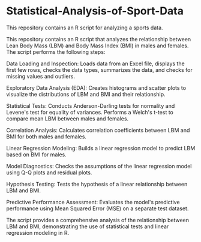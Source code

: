 # Statistical-Analysis-of-Sport-Data
This repository contains an R script for analyzing a sports data. 

This repository contains an R script that analyzes the relationship between Lean Body Mass (LBM) and Body Mass Index (BMI) in males and females. The script performs the following steps:

Data Loading and Inspection: Loads data from an Excel file, displays the first few rows, checks the data types, summarizes the data, and checks for missing values and outliers.

Exploratory Data Analysis (EDA): Creates histograms and scatter plots to visualize the distributions of LBM and BMI and their relationship.

Statistical Tests: Conducts Anderson-Darling tests for normality and Levene's test for equality of variances. Performs a Welch's t-test to compare mean LBM between males and females.

Correlation Analysis: Calculates correlation coefficients between LBM and BMI for both males and females.

Linear Regression Modeling: Builds a linear regression model to predict LBM based on BMI for males.

Model Diagnostics: Checks the assumptions of the linear regression model using Q-Q plots and residual plots.

Hypothesis Testing: Tests the hypothesis of a linear relationship between LBM and BMI.

Predictive Performance Assessment: Evaluates the model's predictive performance using Mean Squared Error (MSE) on a separate test dataset.

The script provides a comprehensive analysis of the relationship between LBM and BMI, demonstrating the use of statistical tests and linear regression modeling in R.
